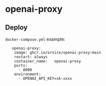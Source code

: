 # openai-proxy


## Deploy

`docker-compose.yml` example:

```
   openai-proxy:
    image: ghcr.io/orvice/openai-proxy:main
    restart: always
    container_name:   openai-proxy
    ports:
      - 8080
    environment:
      - OPENAI_API_KEY=sk-xxxx
```